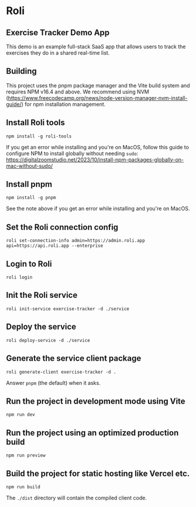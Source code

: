 # Roli

## Exercise Tracker Demo App

This demo is an example full-stack SaaS app that allows users to track the exercises they do in a shared real-time list.

## Building

This project uses the pnpm package manager and the Vite build system and requires NPM v16.4 and above. We recommend using NVM (https://www.freecodecamp.org/news/node-version-manager-nvm-install-guide/) for npm installation management.

## Install Roli tools
```shell
npm install -g roli-tools
```

If you get an error while installing and you're on MacOS, follow this guide to configure NPM to install globally without needing `sudo`: https://digitalzoomstudio.net/2023/10/install-npm-packages-globally-on-mac-without-sudo/

## Install pnpm
```shell
npm install -g pnpm
```
See the note above if you get an error while installing and you're on MacOS.

## Set the Roli connection config
```shell
roli set-connection-info admin=https://admin.roli.app api=https://api.roli.app --enterprise
```

## Login to Roli
```shell
roli login
```

## Init the Roli service
```shell
roli init-service exercise-tracker -d ./service
```

## Deploy the service
```shell
roli deploy-service -d ./service
```

## Generate the service client package
```shell
roli generate-client exercise-tracker -d .
```
Answer `pnpm` (the default) when it asks.

## Run the project in development mode using Vite
```shell
npm run dev
```

## Run the project using an optimized production build
```shell
npm run preview
```

## Build the project for static hosting like Vercel etc.
```shell
npm run build
```

The `./dist` directory will contain the compiled client code.
